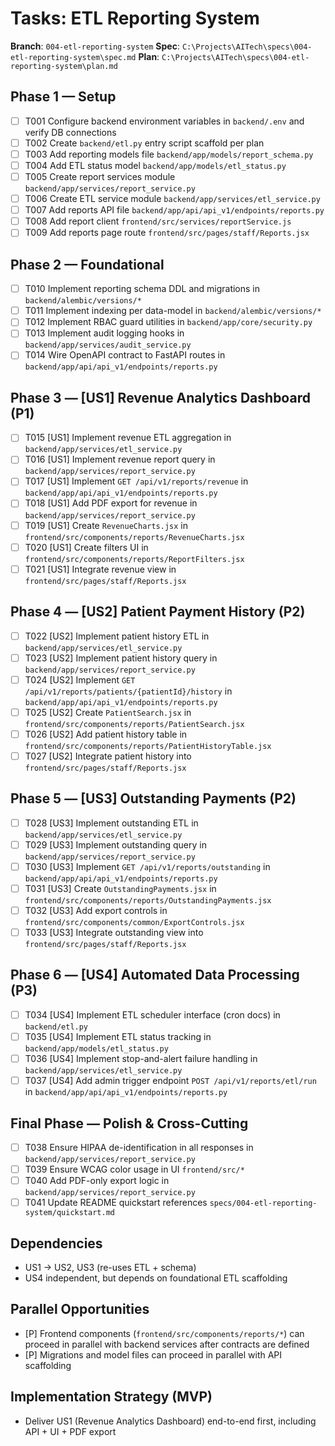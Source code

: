 # Tasks: ETL Reporting System

**Branch**: `004-etl-reporting-system`
**Spec**: `C:\Projects\AITech\specs\004-etl-reporting-system\spec.md`
**Plan**: `C:\Projects\AITech\specs\004-etl-reporting-system\plan.md`

## Phase 1 — Setup

- [ ] T001 Configure backend environment variables in `backend/.env` and verify DB connections
- [ ] T002 Create `backend/etl.py` entry script scaffold per plan
- [ ] T003 Add reporting models file `backend/app/models/report_schema.py`
- [ ] T004 Add ETL status model `backend/app/models/etl_status.py`
- [ ] T005 Create report services module `backend/app/services/report_service.py`
- [ ] T006 Create ETL service module `backend/app/services/etl_service.py`
- [ ] T007 Add reports API file `backend/app/api/api_v1/endpoints/reports.py`
- [ ] T008 Add report client `frontend/src/services/reportService.js`
- [ ] T009 Add reports page route `frontend/src/pages/staff/Reports.jsx`

## Phase 2 — Foundational

- [ ] T010 Implement reporting schema DDL and migrations in `backend/alembic/versions/*`
- [ ] T011 Implement indexing per data-model in `backend/alembic/versions/*`
- [ ] T012 Implement RBAC guard utilities in `backend/app/core/security.py`
- [ ] T013 Implement audit logging hooks in `backend/app/services/audit_service.py`
- [ ] T014 Wire OpenAPI contract to FastAPI routes in `backend/app/api/api_v1/endpoints/reports.py`

## Phase 3 — [US1] Revenue Analytics Dashboard (P1)

- [ ] T015 [US1] Implement revenue ETL aggregation in `backend/app/services/etl_service.py`
- [ ] T016 [US1] Implement revenue report query in `backend/app/services/report_service.py`
- [ ] T017 [US1] Implement `GET /api/v1/reports/revenue` in `backend/app/api/api_v1/endpoints/reports.py`
- [ ] T018 [US1] Add PDF export for revenue in `backend/app/services/report_service.py`
- [ ] T019 [US1] Create `RevenueCharts.jsx` in `frontend/src/components/reports/RevenueCharts.jsx`
- [ ] T020 [US1] Create filters UI in `frontend/src/components/reports/ReportFilters.jsx`
- [ ] T021 [US1] Integrate revenue view in `frontend/src/pages/staff/Reports.jsx`

## Phase 4 — [US2] Patient Payment History (P2)

- [ ] T022 [US2] Implement patient history ETL in `backend/app/services/etl_service.py`
- [ ] T023 [US2] Implement patient history query in `backend/app/services/report_service.py`
- [ ] T024 [US2] Implement `GET /api/v1/reports/patients/{patientId}/history` in `backend/app/api/api_v1/endpoints/reports.py`
- [ ] T025 [US2] Create `PatientSearch.jsx` in `frontend/src/components/reports/PatientSearch.jsx`
- [ ] T026 [US2] Add patient history table in `frontend/src/components/reports/PatientHistoryTable.jsx`
- [ ] T027 [US2] Integrate patient history into `frontend/src/pages/staff/Reports.jsx`

## Phase 5 — [US3] Outstanding Payments (P2)

- [ ] T028 [US3] Implement outstanding ETL in `backend/app/services/etl_service.py`
- [ ] T029 [US3] Implement outstanding query in `backend/app/services/report_service.py`
- [ ] T030 [US3] Implement `GET /api/v1/reports/outstanding` in `backend/app/api/api_v1/endpoints/reports.py`
- [ ] T031 [US3] Create `OutstandingPayments.jsx` in `frontend/src/components/reports/OutstandingPayments.jsx`
- [ ] T032 [US3] Add export controls in `frontend/src/components/common/ExportControls.jsx`
- [ ] T033 [US3] Integrate outstanding view into `frontend/src/pages/staff/Reports.jsx`

## Phase 6 — [US4] Automated Data Processing (P3)

- [ ] T034 [US4] Implement ETL scheduler interface (cron docs) in `backend/etl.py`
- [ ] T035 [US4] Implement ETL status tracking in `backend/app/models/etl_status.py`
- [ ] T036 [US4] Implement stop-and-alert failure handling in `backend/app/services/etl_service.py`
- [ ] T037 [US4] Add admin trigger endpoint `POST /api/v1/reports/etl/run` in `backend/app/api/api_v1/endpoints/reports.py`

## Final Phase — Polish & Cross-Cutting

- [ ] T038 Ensure HIPAA de-identification in all responses in `backend/app/services/report_service.py`
- [ ] T039 Ensure WCAG color usage in UI `frontend/src/*`
- [ ] T040 Add PDF-only export logic in `backend/app/services/report_service.py`
- [ ] T041 Update README quickstart references `specs/004-etl-reporting-system/quickstart.md`

## Dependencies
- US1 → US2, US3 (re-uses ETL + schema)
- US4 independent, but depends on foundational ETL scaffolding

## Parallel Opportunities
- [P] Frontend components (`frontend/src/components/reports/*`) can proceed in parallel with backend services after contracts are defined
- [P] Migrations and model files can proceed in parallel with API scaffolding

## Implementation Strategy (MVP)
- Deliver US1 (Revenue Analytics Dashboard) end-to-end first, including API + UI + PDF export
